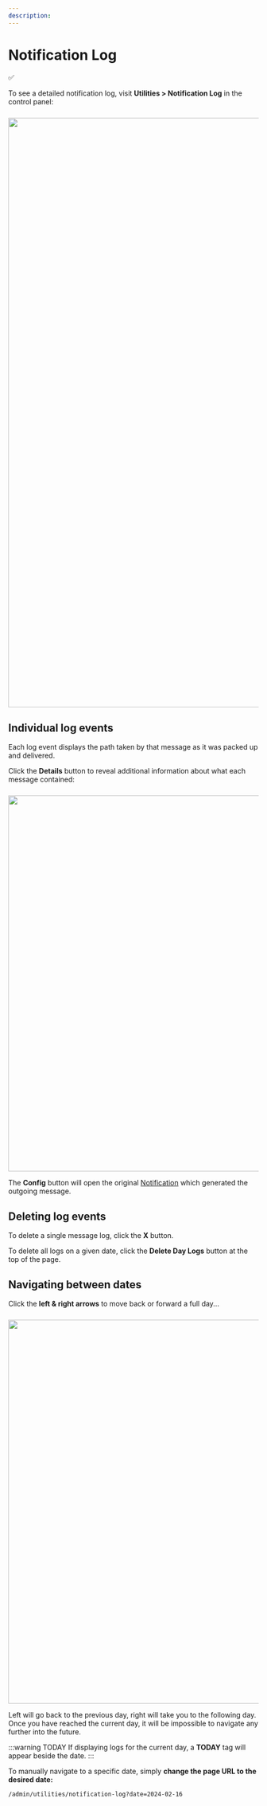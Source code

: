 ```yaml
---
description:
---
```


# Notification Log

✅

To see a detailed notification log, visit **Utilities > Notification Log** in the control panel:

<img class="dropshadow" src="/images/logs/notification-log.png" alt="" style="width:1184px; margin-top:10px">

## Individual log events

Each log event displays the path taken by that message as it was packed up and delivered.

Click the **Details** button to reveal additional information about what each message contained:

<img src="/images/logs/log-details.png" alt="" style="width:755px; margin-top:10px">

The **Config** button will open the original [Notification](/elements) which generated the outgoing message.

## Deleting log events

To delete a single message log, click the **X** button.

To delete all logs on a given date, click the **Delete Day Logs** button at the top of the page.

## Navigating between dates

Click the **left & right arrows** to move back or forward a full day...

<img class="dropshadow" src="/images/logs/log-header.png" alt="" style="width:771px; margin-top:10px">

Left will go back to the previous day, right will take you to the following day. Once you have reached the current day, it will be impossible to navigate any further into the future.

:::warning TODAY
If displaying logs for the current day, a **TODAY** tag will appear beside the date.
:::

To manually navigate to a specific date, simply **change the page URL to the desired date:**

```
/admin/utilities/notification-log?date=2024-02-16
```
